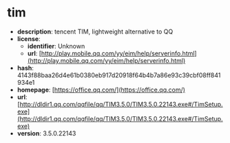 # tim

- **description**: tencent TIM, lightweight alternative to QQ
- **license**:
  - **identifier**: Unknown
  - **url**: [http://play.mobile.qq.com/yy/eim/help/serverinfo.html](http://play.mobile.qq.com/yy/eim/help/serverinfo.html)
- **hash**: 4143f88baa26d4e61b0380eb917d20918f64b4b7a86e93c39cbf08ff841934e1
- **homepage**: [https://office.qq.com/](https://office.qq.com/)
- **url**: [http://dldir1.qq.com/qqfile/qq/TIM3.5.0/TIM3.5.0.22143.exe#/TimSetup.exe](http://dldir1.qq.com/qqfile/qq/TIM3.5.0/TIM3.5.0.22143.exe#/TimSetup.exe)
- **version**: 3.5.0.22143

